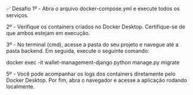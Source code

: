 ✅ Desafio
1º - Abra o arquivo docker-compose.yml e execute todos os serviços.

2º - Verifique os containers criados no Docker Desktop. Certifique-se de que ambos estejam em execução.

3º - No terminal (cmd), acesse a pasta do seu projeto e navegue até a pasta backend. Em seguida, execute o seguinte comando:

docker exec -it wallet-management-django python manage.py migrate

5º - Você pode acompanhar os logs dos containers diretamente pelo Docker Desktop. Por fim, abra o navegador e acesse a aplicação rodando localmente.